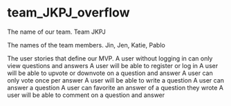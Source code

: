 # team_JKPJ_overflow

The name of our team.
  Team JKPJ

The names of the team members.
Jin, Jen, Katie, Pablo

The user stories that define our MVP.
A user without logging in can only view questions and answers
A user will be able to register or log in
A user will be able to upvote or downvote on a question and answer
A user can only vote once per answer
A user will be able to write a question
A user can answer a question
A user can favorite an answer of a question they wrote
A user will be able to comment on a question and answer
